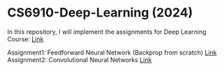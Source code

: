 # CS6910-Deep-Learning (2024)
In this repository, I will implement the assignments for Deep Learning Course: [Link](https://www.cse.iitm.ac.in/~miteshk/CS6910.html)

Assignment1: Feedforward Neural Network (Backprop from scratch) [Link](https://wandb.ai/cs6910_2024_mk/A1/reports/CS6910-Assignment-1--Vmlldzo2ODQ1ODYy) \
Assignment2: Convolutional Neural Networks [Link](https://wandb.ai/cs6910_2024_mk/A1/reports/CS6910-Assignment-2--Vmlldzo3MjcwNzM1)

